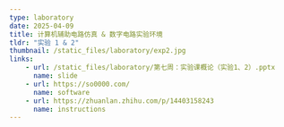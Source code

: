 ```yaml
---
type: laboratory
date: 2025-04-09
title: 计算机辅助电路仿真 & 数字电路实验环境
tldr: "实验 1 & 2"
thumbnail: /static_files/laboratory/exp2.jpg
links: 
    - url: /static_files/laboratory/第七周：实验课概论（实验1、2）.pptx
      name: slide
    - url: https://so0000.com/
      name: software
    - url: https://zhuanlan.zhihu.com/p/14403158243
	  name: instructions
---
```

